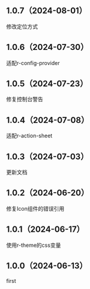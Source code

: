 ## 1.0.7（2024-08-01）
修改定位方式
## 1.0.6（2024-07-30）
适配r-config-provider
## 1.0.5（2024-07-23）
修复控制台警告
## 1.0.4（2024-07-08）
适配r-action-sheet
## 1.0.3（2024-07-03）
更新文档
## 1.0.2（2024-06-20）
修复Icon组件的错误引用
## 1.0.1（2024-06-17）
使用r-theme的css变量
## 1.0.0（2024-06-13）
first
